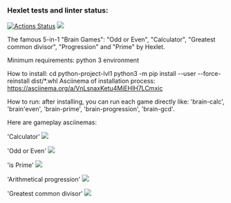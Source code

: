 ### Hexlet tests and linter status:
[![Actions Status](https://github.com/mkost148/python-project-lvl1/workflows/hexlet-check/badge.svg)](https://github.com/mkost148/python-project-lvl1/actions)
<a href="https://codeclimate.com/github/mkost148/python-project-lvl1/maintainability"><img src="https://api.codeclimate.com/v1/badges/81e25725e4ae3496409a/maintainability" /></a>

The famous 5-in-1 "Brain Games": "Odd or Even", "Calculator", "Greatest common divisor", "Progression" and "Prime" by Hexlet.

Minimum requirements: python 3 environment

How to install:
    cd python-project-lvl1
    python3 -m pip install --user --force-reinstall dist/*.whl
Asciinema of installation process: https://asciinema.org/a/VnLsnaxKetu4MiEHlH7LCmxic

How to run:
    after installing, you can run each game directly like: 'brain-calc', 'brain'even', 'brain-prime', 'brain-progression', 'brain-gcd'.

Here are gameplay asciinemas:

'Calculator'
<a href="https://asciinema.org/a/9y0dTzaMBMAbIpA2Mj8imEeOX" target="_blank"><img src="https://asciinema.org/a/9y0dTzaMBMAbIpA2Mj8imEeOX.svg" /></a>

'Odd or Even'
<a href="https://asciinema.org/a/bwq8DxeOa1HshTypoEA8d2NxS" target="_blank"><img src="https://asciinema.org/a/bwq8DxeOa1HshTypoEA8d2NxS.svg" /></a>

'is Prime'
<a href="https://asciinema.org/a/U3hEzmoA2oQEnoKKi0WT7O0QM" target="_blank"><img src="https://asciinema.org/a/U3hEzmoA2oQEnoKKi0WT7O0QM.svg" /></a>

'Arithmetical progression'
<a href="https://asciinema.org/a/513106" target="_blank"><img src="https://asciinema.org/a/513106.svg" /></a>

'Greatest common divisor'
<a href="https://asciinema.org/a/dP7fcL0nixLnIT2BsPmfVeN5L" target="_blank"><img src="https://asciinema.org/a/dP7fcL0nixLnIT2BsPmfVeN5L.svg" /></a>
